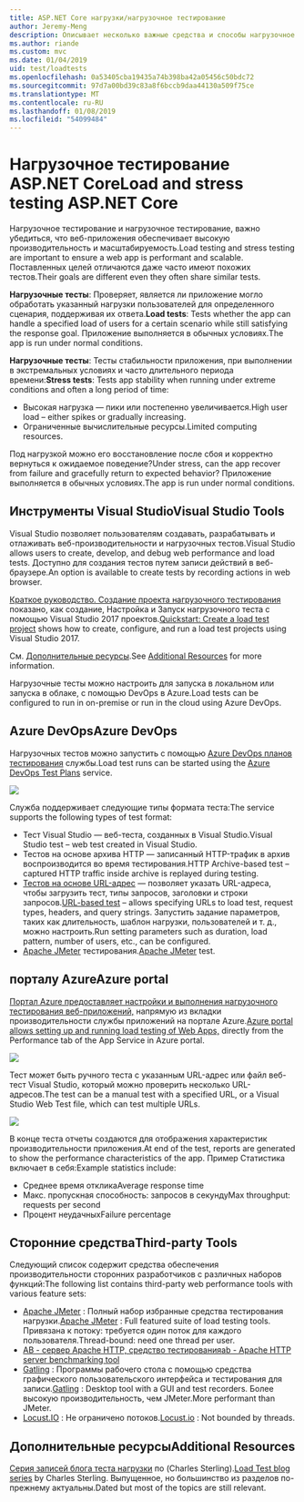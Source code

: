 ```yaml
---
title: ASP.NET Core нагрузки/нагрузочное тестирование
author: Jeremy-Meng
description: Описывает несколько важные средства и способы нагрузочное тестирование и нагрузочное тестирование приложений ASP.NET Core.
ms.author: riande
ms.custom: mvc
ms.date: 01/04/2019
uid: test/loadtests
ms.openlocfilehash: 0a53405cba19435a74b398ba42a05456c50bdc72
ms.sourcegitcommit: 97d7a00bd39c83a8f6bccb9daa44130a509f75ce
ms.translationtype: MT
ms.contentlocale: ru-RU
ms.lasthandoff: 01/08/2019
ms.locfileid: "54099484"
---
```

# <a name="load-and-stress-testing-aspnet-core"></a><span data-ttu-id="2ae9d-103">Нагрузочное тестирование ASP.NET Core</span><span class="sxs-lookup"><span data-stu-id="2ae9d-103">Load and stress testing ASP.NET Core</span></span>

<span data-ttu-id="2ae9d-104">Нагрузочное тестирование и нагрузочное тестирование, важно убедиться, что веб-приложения обеспечивает высокую производительность и масштабируемость.</span><span class="sxs-lookup"><span data-stu-id="2ae9d-104">Load testing and stress testing are important to ensure a web app is performant and scalable.</span></span> <span data-ttu-id="2ae9d-105">Поставленных целей отличаются даже часто имеют похожих тестов.</span><span class="sxs-lookup"><span data-stu-id="2ae9d-105">Their goals are different even they often share similar tests.</span></span>

<span data-ttu-id="2ae9d-106">**Нагрузочные тесты**: Проверяет, является ли приложение могло обработать указанный нагрузки пользователей для определенного сценария, поддерживая их ответа.</span><span class="sxs-lookup"><span data-stu-id="2ae9d-106">**Load tests**: Tests whether the app can handle a specified load of users for a certain scenario while still satisfying the response goal.</span></span> <span data-ttu-id="2ae9d-107">Приложение выполняется в обычных условиях.</span><span class="sxs-lookup"><span data-stu-id="2ae9d-107">The app is run under normal conditions.</span></span>

<span data-ttu-id="2ae9d-108">**Нагрузочные тесты**: Тесты стабильности приложения, при выполнении в экстремальных условиях и часто длительного периода времени:</span><span class="sxs-lookup"><span data-stu-id="2ae9d-108">**Stress tests**: Tests app stability when running under extreme conditions and often a long period of time:</span></span>

* <span data-ttu-id="2ae9d-109">Высокая нагрузка — пики или постепенно увеличивается.</span><span class="sxs-lookup"><span data-stu-id="2ae9d-109">High user load – either spikes or gradually increasing.</span></span>
* <span data-ttu-id="2ae9d-110">Ограниченные вычислительные ресурсы.</span><span class="sxs-lookup"><span data-stu-id="2ae9d-110">Limited computing resources.</span></span>  

<span data-ttu-id="2ae9d-111">Под нагрузкой можно его восстановление после сбоя и корректно вернуться к ожидаемое поведение?</span><span class="sxs-lookup"><span data-stu-id="2ae9d-111">Under stress, can the app recover from failure and gracefully return to expected behavior?</span></span> <span data-ttu-id="2ae9d-112">Приложение выполняется в обычных условиях.</span><span class="sxs-lookup"><span data-stu-id="2ae9d-112">The app is run under normal conditions.</span></span>

## <a name="visual-studio-tools"></a><span data-ttu-id="2ae9d-113">Инструменты Visual Studio</span><span class="sxs-lookup"><span data-stu-id="2ae9d-113">Visual Studio Tools</span></span>

<span data-ttu-id="2ae9d-114">Visual Studio позволяет пользователям создавать, разрабатывать и отлаживать веб-производительности и нагрузочных тестов.</span><span class="sxs-lookup"><span data-stu-id="2ae9d-114">Visual Studio allows users to create, develop, and debug web performance and load tests.</span></span> <span data-ttu-id="2ae9d-115">Доступно для создания тестов путем записи действий в веб-браузере.</span><span class="sxs-lookup"><span data-stu-id="2ae9d-115">An option is available to create tests by recording actions in web browser.</span></span>

<span data-ttu-id="2ae9d-116">[Краткое руководство. Создание проекта нагрузочного тестирования](/visualstudio/test/quickstart-create-a-load-test-project?view=vs-2017) показано, как создание, Настройка и Запуск нагрузочного теста с помощью Visual Studio 2017 проектов.</span><span class="sxs-lookup"><span data-stu-id="2ae9d-116">[Quickstart: Create a load test project](/visualstudio/test/quickstart-create-a-load-test-project?view=vs-2017) shows how to create, configure, and run a load test projects using Visual Studio 2017.</span></span>

<span data-ttu-id="2ae9d-117">См. [Дополнительные ресурсы](#add).</span><span class="sxs-lookup"><span data-stu-id="2ae9d-117">See [Additional Resources](#add) for more information.</span></span>

<span data-ttu-id="2ae9d-118">Нагрузочные тесты можно настроить для запуска в локальном или запуска в облаке, с помощью DevOps в Azure.</span><span class="sxs-lookup"><span data-stu-id="2ae9d-118">Load tests can be configured to run in on-premise or run in the cloud using Azure DevOps.</span></span>

## <a name="azure-devops"></a><span data-ttu-id="2ae9d-119">Azure DevOps</span><span class="sxs-lookup"><span data-stu-id="2ae9d-119">Azure DevOps</span></span>

<span data-ttu-id="2ae9d-120">Нагрузочных тестов можно запустить с помощью [Azure DevOps планов тестирования](/azure/devops/test/load-test/index?view=vsts) службы.</span><span class="sxs-lookup"><span data-stu-id="2ae9d-120">Load test runs can be started using the [Azure DevOps Test Plans](/azure/devops/test/load-test/index?view=vsts) service.</span></span>

![](./load-tests/_static/azure-devops-load-test.png)

<span data-ttu-id="2ae9d-121">Служба поддерживает следующие типы формата теста:</span><span class="sxs-lookup"><span data-stu-id="2ae9d-121">The service supports the following types of test format:</span></span>

- <span data-ttu-id="2ae9d-122">Тест Visual Studio — веб-теста, созданных в Visual Studio.</span><span class="sxs-lookup"><span data-stu-id="2ae9d-122">Visual Studio test – web test created in Visual Studio.</span></span>
- <span data-ttu-id="2ae9d-123">Тестов на основе архива HTTP — записанный HTTP-трафик в архив воспроизводится во время тестирования.</span><span class="sxs-lookup"><span data-stu-id="2ae9d-123">HTTP Archive-based test – captured HTTP traffic inside archive is replayed during testing.</span></span>
- <span data-ttu-id="2ae9d-124">[Тестов на основе URL-адрес](/azure/devops/test/load-test/get-started-simple-cloud-load-test?view=vsts) — позволяет указать URL-адреса, чтобы загрузить тест, типы запросов, заголовки и строки запросов.</span><span class="sxs-lookup"><span data-stu-id="2ae9d-124">[URL-based test](/azure/devops/test/load-test/get-started-simple-cloud-load-test?view=vsts) – allows specifying URLs to load test, request types, headers, and query strings.</span></span> <span data-ttu-id="2ae9d-125">Запустить задание параметров, таких как длительность, шаблон нагрузки, пользователей и т. д., можно настроить.</span><span class="sxs-lookup"><span data-stu-id="2ae9d-125">Run setting parameters such as duration, load pattern, number of users, etc., can be configured.</span></span>
- <span data-ttu-id="2ae9d-126">[Apache JMeter](https://jmeter.apache.org/) тестирования.</span><span class="sxs-lookup"><span data-stu-id="2ae9d-126">[Apache JMeter](https://jmeter.apache.org/) test.</span></span>

## <a name="azure-portal"></a><span data-ttu-id="2ae9d-127">порталу Azure</span><span class="sxs-lookup"><span data-stu-id="2ae9d-127">Azure portal</span></span>

<span data-ttu-id="2ae9d-128">[Портал Azure предоставляет настройки и выполнения нагрузочного тестирования веб-приложений,](/azure/devops/test/load-test/app-service-web-app-performance-test?view=vsts) напрямую из вкладки производительности службы приложений на портале Azure.</span><span class="sxs-lookup"><span data-stu-id="2ae9d-128">[Azure portal allows setting up and running load testing of Web Apps,](/azure/devops/test/load-test/app-service-web-app-performance-test?view=vsts) directly from the Performance tab of the App Service in Azure portal.</span></span>

![](./load-tests/_static/azure-appservice-perf-test.png)

<span data-ttu-id="2ae9d-129">Тест может быть ручного теста с указанным URL-адрес или файл веб-тест Visual Studio, который можно проверить несколько URL-адресов.</span><span class="sxs-lookup"><span data-stu-id="2ae9d-129">The test can be a manual test with a specified URL, or a Visual Studio Web Test file, which can test multiple URLs.</span></span>

![](./load-tests/_static/azure-appservice-perf-test-config.png)

<span data-ttu-id="2ae9d-130">В конце теста отчеты создаются для отображения характеристик производительности приложения.</span><span class="sxs-lookup"><span data-stu-id="2ae9d-130">At end of the test, reports are generated to show the performance characteristics of the app.</span></span> <span data-ttu-id="2ae9d-131">Пример Статистика включает в себя:</span><span class="sxs-lookup"><span data-stu-id="2ae9d-131">Example statistics include:</span></span>

- <span data-ttu-id="2ae9d-132">Среднее время отклика</span><span class="sxs-lookup"><span data-stu-id="2ae9d-132">Average response time</span></span>
- <span data-ttu-id="2ae9d-133">Макс. пропускная способность: запросов в секунду</span><span class="sxs-lookup"><span data-stu-id="2ae9d-133">Max throughput: requests per second</span></span>
- <span data-ttu-id="2ae9d-134">Процент неудачных</span><span class="sxs-lookup"><span data-stu-id="2ae9d-134">Failure percentage</span></span>

## <a name="third-party-tools"></a><span data-ttu-id="2ae9d-135">Сторонние средства</span><span class="sxs-lookup"><span data-stu-id="2ae9d-135">Third-party Tools</span></span>

<span data-ttu-id="2ae9d-136">Следующий список содержит средства обеспечения производительности сторонних разработчиков с различных наборов функций:</span><span class="sxs-lookup"><span data-stu-id="2ae9d-136">The following list contains third-party web performance tools with various feature sets:</span></span>

- <span data-ttu-id="2ae9d-137">[Apache JMeter](https://jmeter.apache.org/) : Полный набор избранные средства тестирования нагрузки.</span><span class="sxs-lookup"><span data-stu-id="2ae9d-137">[Apache JMeter](https://jmeter.apache.org/) : Full featured suite of load testing tools.</span></span> <span data-ttu-id="2ae9d-138">Привязана к потоку: требуется один поток для каждого пользователя.</span><span class="sxs-lookup"><span data-stu-id="2ae9d-138">Thread-bound: need one thread per user.</span></span>
- [<span data-ttu-id="2ae9d-139">AB - сервер Apache HTTP, средство тестирования</span><span class="sxs-lookup"><span data-stu-id="2ae9d-139">ab - Apache HTTP server benchmarking tool</span></span>](https://httpd.apache.org/docs/2.4/programs/ab.html)
- <span data-ttu-id="2ae9d-140">[Gatling](https://gatling.io/) : Программы рабочего стола с помощью средства графического пользовательского интерфейса и тестирования для записи.</span><span class="sxs-lookup"><span data-stu-id="2ae9d-140">[Gatling](https://gatling.io/) : Desktop tool with a GUI and test recorders.</span></span> <span data-ttu-id="2ae9d-141">Более высокую производительность, чем JMeter.</span><span class="sxs-lookup"><span data-stu-id="2ae9d-141">More performant than JMeter.</span></span>
- <span data-ttu-id="2ae9d-142">[Locust.IO](https://locust.io/) : Не ограничено потоков.</span><span class="sxs-lookup"><span data-stu-id="2ae9d-142">[Locust.io](https://locust.io/) : Not bounded by threads.</span></span>

<a name="add"></a>
## <a name="additional-resources"></a><span data-ttu-id="2ae9d-143">Дополнительные ресурсы</span><span class="sxs-lookup"><span data-stu-id="2ae9d-143">Additional Resources</span></span>

<span data-ttu-id="2ae9d-144">[Серия записей блога теста нагрузки](https://blogs.msdn.microsoft.com/charles_sterling/2015/06/01/load-test-series-part-i-creating-web-performance-tests-for-a-load-test/) по (Charles Sterling).</span><span class="sxs-lookup"><span data-stu-id="2ae9d-144">[Load Test blog series](https://blogs.msdn.microsoft.com/charles_sterling/2015/06/01/load-test-series-part-i-creating-web-performance-tests-for-a-load-test/) by Charles Sterling.</span></span> <span data-ttu-id="2ae9d-145">Выпущенное, но большинство из разделов по-прежнему актуальны.</span><span class="sxs-lookup"><span data-stu-id="2ae9d-145">Dated but most of the topics are still relevant.</span></span>